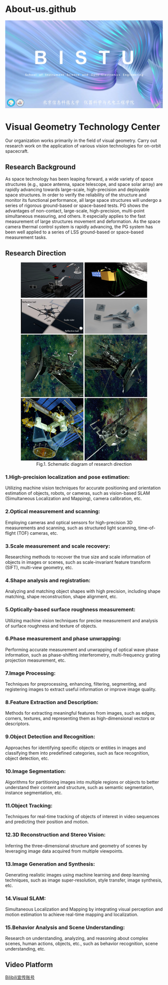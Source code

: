 # About-us.github
<p align="center">
<img src=https://github.com/VG-TechCenter/About-us.github/blob/main/About_us_IMG/9.jpg alt="Fig.2. Convergence speed" />


# Visual Geometry Technology Center

Our organization works primarily in the field of visual geometry. Carry out research work on the application of various vision technologies for on-orbit spacecraft.

## Research Background
As space technology has been leaping forward, a wide variety of space structures (e.g., space antenna, space telescope, and space solar array) are rapidly advancing towards large-scale, high-precision and deployable space structures. In order to verify the reliability of the structure and monitor its functional performance, all large space structures will undergo a series of rigorous ground-based or space-based tests. PG shows the advantages of non-contact, large-scale, high-precision, multi-point simultaneous measuring, and others. It especially applies to the fast measurement of large structures movement and deformation. As the space camera thermal control system is rapidly advancing, the PG system has been well applied to a series of LSS ground-based or space-based measurement tasks.

## Research Direction
<p align="center">

<img src=https://github.com/VG-TechCenter/About-us.github/blob/main/About_us_IMG/2.jpg alt="Fig.2. Convergence speed" width="200"/>
<img src=https://github.com/VG-TechCenter/About-us.github/blob/main/About_us_IMG/3.jpg alt="Fig.3. Object value" width="200"/>
<img src=https://github.com/VG-TechCenter/About-us.github/blob/main/About_us_IMG/8.jpg alt="Fig.3. Object value" width="200"/>
<img src=https://github.com/VG-TechCenter/About-us.github/blob/main/About_us_IMG/4.jpg alt="Fig.4. Consumed Time" width="200"/><br>
<img src=https://github.com/VG-TechCenter/About-us.github/blob/main/About_us_IMG/7.jpg alt="Fig.4. Consumed Time" width="200"/>
<img src=https://github.com/VG-TechCenter/About-us.github/blob/main/About_us_IMG/5.jpg alt="Fig.4. Consumed Time" width="200"/>
<img src=https://github.com/VG-TechCenter/About-us.github/blob/main/About_us_IMG/1.jpg alt="Fig.2. Convergence speed" width="200"/>
<img src=https://github.com/VG-TechCenter/About-us.github/blob/main/About_us_IMG/6.jpg alt="Fig.4. Consumed Time" width="200"/><br>
Fig.1. Schematic diagram of research direction<br>
</p>


### 1.High-precision localization and pose estimation:<br>
Utilizing machine vision techniques for accurate positioning and orientation estimation of objects, robots, or cameras, such as vision-based SLAM (Simultaneous Localization and Mapping), camera calibration, etc.<br>
### 2.Optical measurement and scanning: 

Employing cameras and optical sensors for high-precision 3D measurements and scanning, such as structured light scanning, time-of-flight (TOF) cameras, etc.<br>
### 3.Scale measurement and scale recovery: 

Researching methods to recover the true size and scale information of objects in images or scenes, such as scale-invariant feature transform (SIFT), multi-view geometry, etc.<br>
### 4.Shape analysis and registration: 

Analyzing and matching object shapes with high precision, including shape matching, shape reconstruction, shape alignment, etc.<br>
### 5.Optically-based surface roughness measurement: 

Utilizing machine vision techniques for precise measurement and analysis of surface roughness and texture of objects.<br>
### 6.Phase measurement and phase unwrapping: 

Performing accurate measurement and unwrapping of optical wave phase information, such as phase-shifting interferometry, multi-frequency grating projection measurement, etc.<br>
### 7.Image Processing: 

Techniques for preprocessing, enhancing, filtering, segmenting, and registering images to extract useful information or improve image quality.<br>
### 8.Feature Extraction and Description: 

Methods for extracting meaningful features from images, such as edges, corners, textures, and representing them as high-dimensional vectors or descriptors.<br>
### 9.Object Detection and Recognition: 

Approaches for identifying specific objects or entities in images and classifying them into predefined categories, such as face recognition, object detection, etc.<br>
### 10.Image Segmentation: 

Algorithms for partitioning images into multiple regions or objects to better understand their content and structure, such as semantic segmentation, instance segmentation, etc.<br>
### 11.Object Tracking: 

Techniques for real-time tracking of objects of interest in video sequences and predicting their position and motion.<br>
### 12.3D Reconstruction and Stereo Vision: 

Inferring the three-dimensional structure and geometry of scenes by leveraging image data acquired from multiple viewpoints.<br>
### 13.Image Generation and Synthesis: 

Generating realistic images using machine learning and deep learning techniques, such as image super-resolution, style transfer, image synthesis, etc.<br>
### 14.Visual SLAM: 

Simultaneous Localization and Mapping by integrating visual perception and motion estimation to achieve real-time mapping and localization.<br>
### 15.Behavior Analysis and Scene Understanding: 

Research on understanding, analyzing, and reasoning about complex scenes, human actions, objects, etc., such as behavior recognition, scene understanding, etc.<br>



## Video Platform
[Bilibili宣传账号](https://space.bilibili.com/108097045?spm_id_from=333.1007.0.0)  <br>
